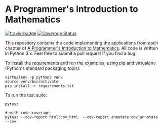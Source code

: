 # A Programmer's Introduction to Mathematics

[![travis-badge](https://travis-ci.org/j2kun/programmers-introduction-to-mathematics.svg?branch=master)](https://travis-ci.org/j2kun/programmers-introduction-to-mathematics) [![Coverage Status](https://coveralls.io/repos/github/j2kun/programmers-introduction-to-mathematics/badge.svg)](https://coveralls.io/github/j2kun/programmers-introduction-to-mathematics)

This repository contains the code implementing the applications from each
chapter of [A Programmer's Introduction to Mathematics](https://pimbook.org).
All code is written in Python 3.x. Feel free to submit a pull request if you
find a bug.

To install the requirements and run the examples, using pip and virtualenv (Python's standard packaging tools):

```
virtualenv -p python3 venv
source venv/bin/activate
pip install -r requirements.txt
```

To run the test suite:
   
```
pytest

# with code coverage
pytest --cov-report html:cov_html  --cov-report annotate:cov_annotate --cov
```
